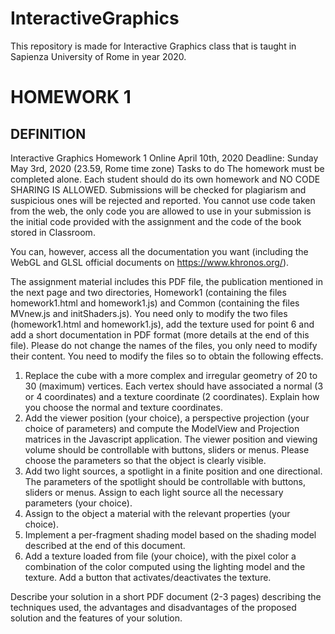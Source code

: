 # InteractiveGraphics
This repository is made for Interactive Graphics class that is taught in Sapienza University of Rome in year 2020. 

# HOMEWORK 1 

## DEFINITION 

Interactive Graphics
Homework 1
Online April 10th, 2020
Deadline: Sunday May 3rd, 2020 (23.59, Rome time zone)
Tasks to do
The homework must be completed alone. Each student should do its own homework and NO CODE SHARING IS ALLOWED. Submissions will be checked for plagiarism and suspicious ones will be rejected and reported. You cannot use code taken from the web, the only code you are allowed to use in your submission is the initial code provided with the assignment and the code of the book stored in Classroom.

You can, however, access all the documentation you want (including the WebGL and GLSL official
documents on https://www.khronos.org/).

The assignment material includes this PDF file, the publication mentioned in the next page and two
directories, Homework1 (containing the files homework1.html and homework1.js) and Common
(containing the files MVnew.js and initShaders.js). You need only to modify the two files (homework1.html
and homework1.js), add the texture used for point 6 and add a short documentation in PDF format (more
details at the end of this file). Please do not change the names of the files, you only need to modify their
content.
You need to modify the files so to obtain the following effects.
1. Replace the cube with a more complex and irregular geometry of 20 to 30 (maximum) vertices.
Each vertex should have associated a normal (3 or 4 coordinates) and a texture coordinate (2
coordinates). Explain how you choose the normal and texture coordinates.
2. Add the viewer position (your choice), a perspective projection (your choice of parameters) and
compute the ModelView and Projection matrices in the Javascript application. The viewer position
and viewing volume should be controllable with buttons, sliders or menus. Please choose the
parameters so that the object is clearly visible.
3. Add two light sources, a spotlight in a finite position and one directional. The parameters of the
spotlight should be controllable with buttons, sliders or menus. Assign to each light source all the
necessary parameters (your choice).
4. Assign to the object a material with the relevant properties (your choice).
5. Implement a per-fragment shading model based on the shading model described at the end of this
document.
6. Add a texture loaded from file (your choice), with the pixel color a combination of the color
computed using the lighting model and the texture. Add a button that activates/deactivates the
texture.

Describe your solution in a short PDF document (2-3 pages) describing the techniques used, the advantages
and disadvantages of the proposed solution and the features of your solution.